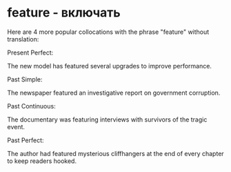 # feature - включать




Here are 4 more popular collocations with the phrase "feature" without translation:

Present Perfect:

The new model has featured several upgrades to improve performance.

Past Simple:

The newspaper featured an investigative report on government corruption.

Past Continuous:

The documentary was featuring interviews with survivors of the tragic event.

Past Perfect:

The author had featured mysterious cliffhangers at the end of every chapter to keep readers hooked.